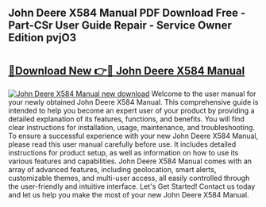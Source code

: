 ## John Deere X584 Manual PDF Download Free - Part-CSr User Guide Repair - Service Owner Edition pvjO3

# <h2><a href="http://bc9109.oget.top/?id=John+Deere+X584+Manual">🔗Download New 👉🔴 John Deere X584 Manual</a></h2>

[![John Deere X584 Manual new download](https://i.imgur.com/5g1atiW.png)](http://bc9109.oget.top/?id=John+Deere+X584+Manual)
Welcome to the user manual for your newly obtained John Deere X584 Manual. This comprehensive guide is intended to help you become an expert user of your product by providing a detailed explanation of its features, functions, and benefits. You will find clear instructions for installation, usage, maintenance, and troubleshooting. To ensure a successful experience with your new John Deere X584 Manual, please read this user manual carefully before use. It includes detailed instructions for product setup, as well as information on how to use its various features and capabilities. John Deere X584 Manual comes with an array of advanced features, including geolocation, smart alerts, customizable themes, and multi-user access, all easily controlled through the user-friendly and intuitive interface. Let's Get Started! Contact us today and let us help you make the most of your new John Deere X584 Manual.
